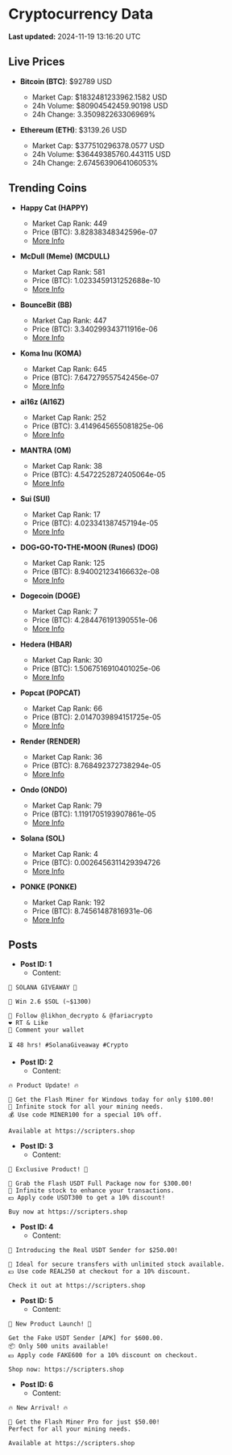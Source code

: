# Cryptocurrency Data

**Last updated:** 2024-11-19 13:16:20 UTC

## Live Prices
- **Bitcoin (BTC)**: $92789 USD
  - Market Cap: $1832481233962.1582 USD
  - 24h Volume: $80904542459.90198 USD
  - 24h Change: 3.350982263306969%

- **Ethereum (ETH)**: $3139.26 USD
  - Market Cap: $377510296378.0577 USD
  - 24h Volume: $36449385760.443115 USD
  - 24h Change: 2.6745639064106053%

## Trending Coins
- **Happy Cat (HAPPY)**
  - Market Cap Rank: 449
  - Price (BTC): 3.82838348342596e-07
  - [More Info](https://www.coingecko.com/en/coins/happycat)

- **McDull (Meme) (MCDULL)**
  - Market Cap Rank: 581
  - Price (BTC): 1.0233459131252688e-10
  - [More Info](https://www.coingecko.com/en/coins/mcdull-meme)

- **BounceBit (BB)**
  - Market Cap Rank: 447
  - Price (BTC): 3.340299343711916e-06
  - [More Info](https://www.coingecko.com/en/coins/bouncebit)

- **Koma Inu (KOMA)**
  - Market Cap Rank: 645
  - Price (BTC): 7.647279557542456e-07
  - [More Info](https://www.coingecko.com/en/coins/koma-inu)

- **ai16z (AI16Z)**
  - Market Cap Rank: 252
  - Price (BTC): 3.4149645655081825e-06
  - [More Info](https://www.coingecko.com/en/coins/ai16z)

- **MANTRA (OM)**
  - Market Cap Rank: 38
  - Price (BTC): 4.5472252872405064e-05
  - [More Info](https://www.coingecko.com/en/coins/mantra)

- **Sui (SUI)**
  - Market Cap Rank: 17
  - Price (BTC): 4.023341387457194e-05
  - [More Info](https://www.coingecko.com/en/coins/sui)

- **DOG•GO•TO•THE•MOON (Runes) (DOG)**
  - Market Cap Rank: 125
  - Price (BTC): 8.940021234166632e-08
  - [More Info](https://www.coingecko.com/en/coins/dog-go-to-the-moon-runes-2)

- **Dogecoin (DOGE)**
  - Market Cap Rank: 7
  - Price (BTC): 4.284476191390551e-06
  - [More Info](https://www.coingecko.com/en/coins/dogecoin)

- **Hedera (HBAR)**
  - Market Cap Rank: 30
  - Price (BTC): 1.5067516910401025e-06
  - [More Info](https://www.coingecko.com/en/coins/hedera)

- **Popcat (POPCAT)**
  - Market Cap Rank: 66
  - Price (BTC): 2.0147039894151725e-05
  - [More Info](https://www.coingecko.com/en/coins/popcat)

- **Render (RENDER)**
  - Market Cap Rank: 36
  - Price (BTC): 8.768492372738294e-05
  - [More Info](https://www.coingecko.com/en/coins/render)

- **Ondo (ONDO)**
  - Market Cap Rank: 79
  - Price (BTC): 1.1191705193907861e-05
  - [More Info](https://www.coingecko.com/en/coins/ondo)

- **Solana (SOL)**
  - Market Cap Rank: 4
  - Price (BTC): 0.0026456311429394726
  - [More Info](https://www.coingecko.com/en/coins/solana)

- **PONKE (PONKE)**
  - Market Cap Rank: 192
  - Price (BTC): 8.74561487816931e-06
  - [More Info](https://www.coingecko.com/en/coins/ponke)

## Posts
- **Post ID: 1**
  - Content:
```
🚀 SOLANA GIVEAWAY 🚀

🎁 Win 2.6 $SOL (~$1300)

🤝 Follow @likhon_decrypto & @fariacrypto
❤️ RT & Like
💬 Comment your wallet

⏳ 48 hrs! #SolanaGiveaway #Crypto
```

- **Post ID: 2**
  - Content:
```
🔥 Product Update! 🔥

🚀 Get the Flash Miner for Windows today for only $100.00!
🔋 Infinite stock for all your mining needs.
💰 Use code MINER100 for a special 10% off.

Available at https://scripters.shop
```

- **Post ID: 3**
  - Content:
```
🎁 Exclusive Product! 🎁

💸 Grab the Flash USDT Full Package now for $300.00!
🎉 Infinite stock to enhance your transactions.
💵 Apply code USDT300 to get a 10% discount!

Buy now at https://scripters.shop
```

- **Post ID: 4**
  - Content:
```
💎 Introducing the Real USDT Sender for $250.00!

💼 Ideal for secure transfers with unlimited stock available.
💵 Use code REAL250 at checkout for a 10% discount.

Check it out at https://scripters.shop
```

- **Post ID: 5**
  - Content:
```
🚀 New Product Launch! 🚀

Get the Fake USDT Sender [APK] for $600.00.
📦 Only 500 units available!
💵 Apply code FAKE600 for a 10% discount on checkout.

Shop now: https://scripters.shop
```

- **Post ID: 6**
  - Content:
```
🔥 New Arrival! 🔥

💸 Get the Flash Miner Pro for just $50.00!
Perfect for all your mining needs.

Available at https://scripters.shop
```

